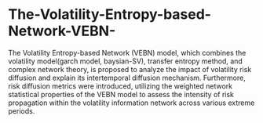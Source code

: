 # The-Volatility-Entropy-based-Network-VEBN-
The Volatility Entropy-based Network (VEBN) model, which combines the volatility model(garch model, baysian-SV), transfer entropy method, and complex network theory, is proposed to analyze the impact of volatility risk diffusion and explain its intertemporal diffusion mechanism.
Furthermore, risk diffusion metrics were introduced, utilizing the weighted network statistical properties of the VEBN model to assess the intensity of risk propagation within the volatility information network across various extreme periods. 
